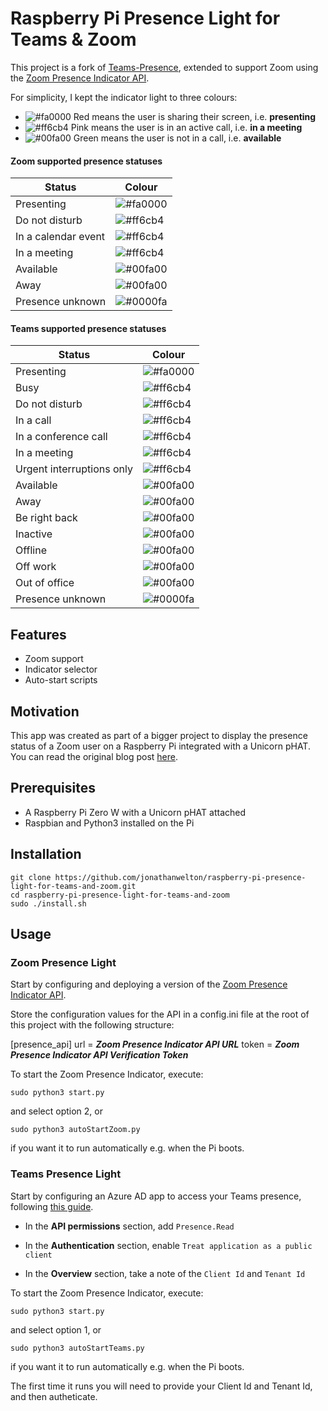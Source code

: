 # Raspberry Pi Presence Light for Teams & Zoom

This project is a fork of [Teams-Presence](https://github.com/maxi07/Teams-Presence), extended to support Zoom using the [Zoom Presence Indicator API](https://github.com/jonathanwelton/zoom-presence-indicator-api).

For simplicity, I kept the indicator light to three colours:

- ![#fa0000](https://via.placeholder.com/15/fa0000/000000?text=+) Red means the user is sharing their screen, i.e. **presenting**
- ![#ff6cb4](https://via.placeholder.com/15/ff6cb4/000000?text=+) Pink means the user is in an active call, i.e. **in a meeting**
- ![#00fa00](https://via.placeholder.com/15/00fa00/000000?text=+) Green means the user is not in a call, i.e. **available**

#### Zoom supported presence statuses

| Status              | Colour                                                          |
| ------------------- | --------------------------------------------------------------- |
| Presenting          | ![#fa0000](https://via.placeholder.com/15/fa0000/000000?text=+) |
| Do not disturb      | ![#ff6cb4](https://via.placeholder.com/15/ff6cb4/000000?text=+) |
| In a calendar event | ![#ff6cb4](https://via.placeholder.com/15/ff6cb4/000000?text=+) |
| In a meeting        | ![#ff6cb4](https://via.placeholder.com/15/ff6cb4/000000?text=+) |
| Available           | ![#00fa00](https://via.placeholder.com/15/00fa00/000000?text=+) |
| Away                | ![#00fa00](https://via.placeholder.com/15/00fa00/000000?text=+) |
| Presence unknown    | ![#0000fa](https://via.placeholder.com/15/0000fa/000000?text=+) |

#### Teams supported presence statuses

| Status                    | Colour                                                          |
| ------------------------- | --------------------------------------------------------------- |
| Presenting                | ![#fa0000](https://via.placeholder.com/15/fa0000/000000?text=+) |
| Busy                      | ![#ff6cb4](https://via.placeholder.com/15/ff6cb4/000000?text=+) |
| Do not disturb            | ![#ff6cb4](https://via.placeholder.com/15/ff6cb4/000000?text=+) |
| In a call                 | ![#ff6cb4](https://via.placeholder.com/15/ff6cb4/000000?text=+) |
| In a conference call      | ![#ff6cb4](https://via.placeholder.com/15/ff6cb4/000000?text=+) |
| In a meeting              | ![#ff6cb4](https://via.placeholder.com/15/ff6cb4/000000?text=+) |
| Urgent interruptions only | ![#ff6cb4](https://via.placeholder.com/15/ff6cb4/000000?text=+) |
| Available                 | ![#00fa00](https://via.placeholder.com/15/00fa00/000000?text=+) |
| Away                      | ![#00fa00](https://via.placeholder.com/15/00fa00/000000?text=+) |
| Be right back             | ![#00fa00](https://via.placeholder.com/15/00fa00/000000?text=+) |
| Inactive                  | ![#00fa00](https://via.placeholder.com/15/00fa00/000000?text=+) |
| Offline                   | ![#00fa00](https://via.placeholder.com/15/00fa00/000000?text=+) |
| Off work                  | ![#00fa00](https://via.placeholder.com/15/00fa00/000000?text=+) |
| Out of office             | ![#00fa00](https://via.placeholder.com/15/00fa00/000000?text=+) |
| Presence unknown          | ![#0000fa](https://via.placeholder.com/15/0000fa/000000?text=+) |

## Features

- Zoom support
- Indicator selector
- Auto-start scripts

## Motivation

This app was created as part of a bigger project to display the presence status of a Zoom user on a Raspberry Pi integrated with a Unicorn pHAT. You can read the original blog post [here](https://jonathanwelton.github.io/2021/01/31/raspberry-pi-presence-light.html).

## Prerequisites

- A Raspberry Pi Zero W with a Unicorn pHAT attached
- Raspbian and Python3 installed on the Pi

## Installation

    git clone https://github.com/jonathanwelton/raspberry-pi-presence-light-for-teams-and-zoom.git
    cd raspberry-pi-presence-light-for-teams-and-zoom
    sudo ./install.sh

## Usage

### Zoom Presence Light

Start by configuring and deploying a version of the [Zoom Presence Indicator API](https://github.com/jonathanwelton/zoom-presence-indicator-api).

Store the configuration values for the API in a config.ini file at the root of this project with the following structure:

[presence_api]
url = **_Zoom Presence Indicator API URL_**
token = **_Zoom Presence Indicator API Verification Token_**

To start the Zoom Presence Indicator, execute:

```
sudo python3 start.py
```

and select option 2, or

```
sudo python3 autoStartZoom.py
```

if you want it to run automatically e.g. when the Pi boots.

### Teams Presence Light

Start by configuring an Azure AD app to access your Teams presence, following <a href="https://docs.microsoft.com/en-us/azure/active-directory/develop/quickstart-register-app" target="_blank" rel="noopener noreferrer">this guide</a>.

- In the **API permissions** section, add <code>Presence.Read</code>

- In the **Authentication** section, enable <code>Treat application as a public client</code>

- In the **Overview** section, take a note of the <code>Client Id</code> and <code>Tenant Id</code>

To start the Zoom Presence Indicator, execute:

```
sudo python3 start.py
```

and select option 1, or

```
sudo python3 autoStartTeams.py
```

if you want it to run automatically e.g. when the Pi boots.

The first time it runs you will need to provide your Client Id and Tenant Id, and then autheticate.
